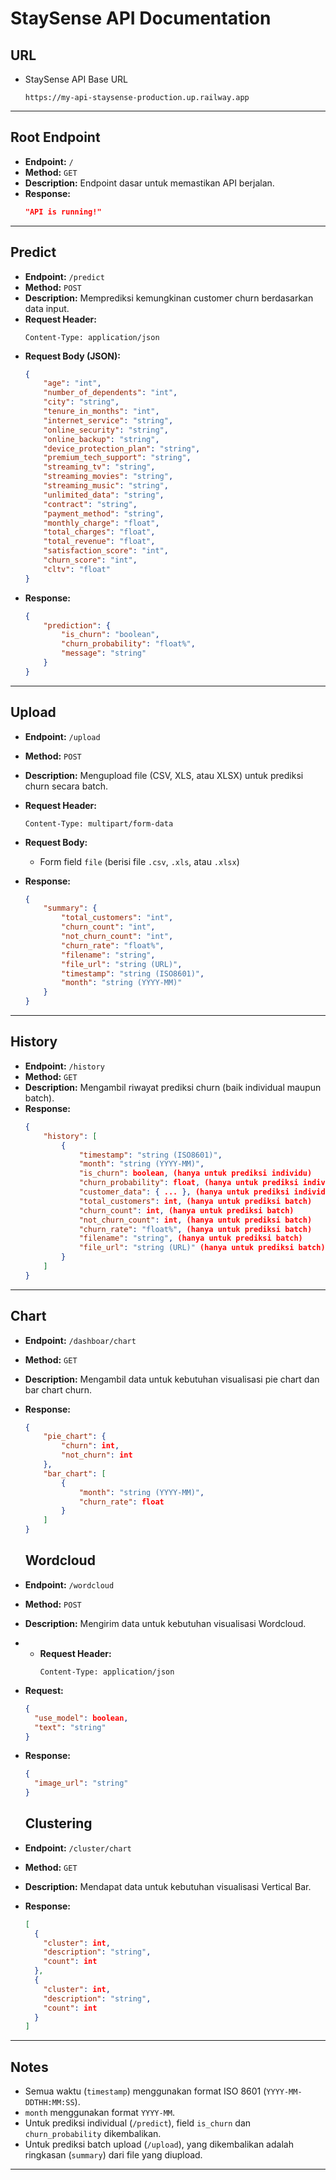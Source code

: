 # **StaySense API Documentation**

## **URL**
* StaySense API Base URL
    ```
    https://my-api-staysense-production.up.railway.app
    ```

---

## **Root Endpoint**
- **Endpoint:** `/`
- **Method:** `GET`
- **Description:** Endpoint dasar untuk memastikan API berjalan.
- **Response:**
    ```json
    "API is running!"
    ```

---

## **Predict**
- **Endpoint:** `/predict`
- **Method:** `POST`
- **Description:** Memprediksi kemungkinan customer churn berdasarkan data input.
- **Request Header:**
    ```
    Content-Type: application/json
    ```
- **Request Body (JSON):**
    ```json
    {
        "age": "int",
        "number_of_dependents": "int",
        "city": "string",
        "tenure_in_months": "int",
        "internet_service": "string",
        "online_security": "string",
        "online_backup": "string",
        "device_protection_plan": "string",
        "premium_tech_support": "string",
        "streaming_tv": "string",
        "streaming_movies": "string",
        "streaming_music": "string",
        "unlimited_data": "string",
        "contract": "string",
        "payment_method": "string",
        "monthly_charge": "float",
        "total_charges": "float",
        "total_revenue": "float",
        "satisfaction_score": "int",
        "churn_score": "int",
        "cltv": "float"
    }
    ```
- **Response:**
    ```json
    {
        "prediction": {
            "is_churn": "boolean",
            "churn_probability": "float%",
            "message": "string"
        }
    }
    ```

---

## **Upload**
- **Endpoint:** `/upload`
- **Method:** `POST`
- **Description:** Mengupload file (CSV, XLS, atau XLSX) untuk prediksi churn secara batch.
- **Request Header:**
    ```
    Content-Type: multipart/form-data
    ```
- **Request Body:**
    - Form field `file` (berisi file `.csv`, `.xls`, atau `.xlsx`)

- **Response:**
    ```json
    {
        "summary": {
            "total_customers": "int",
            "churn_count": "int",
            "not_churn_count": "int",
            "churn_rate": "float%",
            "filename": "string",
            "file_url": "string (URL)",
            "timestamp": "string (ISO8601)",
            "month": "string (YYYY-MM)"
        }
    }
    ```

---

## **History**
- **Endpoint:** `/history`
- **Method:** `GET`
- **Description:** Mengambil riwayat prediksi churn (baik individual maupun batch).
- **Response:**
    ```json
    {
        "history": [
            {
                "timestamp": "string (ISO8601)",
                "month": "string (YYYY-MM)",
                "is_churn": boolean, (hanya untuk prediksi individu)
                "churn_probability": float, (hanya untuk prediksi individu)
                "customer_data": { ... }, (hanya untuk prediksi individu)
                "total_customers": int, (hanya untuk prediksi batch)
                "churn_count": int, (hanya untuk prediksi batch)
                "not_churn_count": int, (hanya untuk prediksi batch)
                "churn_rate": "float%", (hanya untuk prediksi batch)
                "filename": "string", (hanya untuk prediksi batch)
                "file_url": "string (URL)" (hanya untuk prediksi batch)
            }
        ]
    }
    ```

---

## **Chart**
- **Endpoint:** `/dashboar/chart`
- **Method:** `GET`
- **Description:** Mengambil data untuk kebutuhan visualisasi pie chart dan bar chart churn.
- **Response:**
    ```json
    {
        "pie_chart": {
            "churn": int,
            "not_churn": int
        },
        "bar_chart": [
            {
                "month": "string (YYYY-MM)",
                "churn_rate": float
            }
        ]
    }
    ```

    ## **Wordcloud**
- **Endpoint:** `/wordcloud`
- **Method:** `POST`
- **Description:** Mengirim data untuk kebutuhan visualisasi Wordcloud.
- - **Request Header:**
    ```
    Content-Type: application/json
    ```
- **Request:**
    ```json
    {
      "use_model": boolean,
      "text": "string"
    }
    ```
- **Response:**
    ```json
    {
      "image_url": "string"
    }
    ```

  ## **Clustering**
- **Endpoint:** `/cluster/chart`
- **Method:** `GET`
- **Description:** Mendapat data untuk kebutuhan visualisasi Vertical Bar.
- **Response:**
    ```json
    [
      {
        "cluster": int,
        "description": "string",
        "count": int
      },
      {
        "cluster": int,
        "description": "string",
        "count": int
      }
    ]
    ```

---

## **Notes**
- Semua waktu (`timestamp`) menggunakan format ISO 8601 (`YYYY-MM-DDTHH:MM:SS`).
- `month` menggunakan format `YYYY-MM`.
- Untuk prediksi individual (`/predict`), field `is_churn` dan `churn_probability` dikembalikan.
- Untuk prediksi batch upload (`/upload`), yang dikembalikan adalah ringkasan (`summary`) dari file yang diupload.

---
